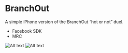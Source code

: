 BranchOut
=========

A simple iPhone­ version of the BranchOut “hot­ or ­not” duel.
*   Facebook SDK
*   MRC


![Alt text](https://raw.github.com/kazuochi/BranchOut/master/branchout1.png "Optional title")
![Alt text](https://raw.github.com/kazuochi/BranchOut/master/branchout2.png "Optional title")
